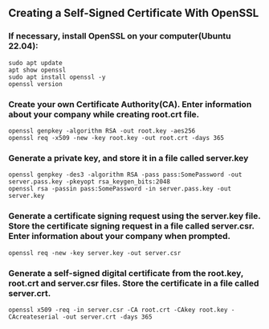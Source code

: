 ## Creating a Self-Signed Certificate With OpenSSL
### If necessary, install OpenSSL on your computer(Ubuntu 22.04):
    sudo apt update
    apt show openssl
    sudo apt install openssl -y
    openssl version
### Create your own Certificate Authority(CA). Enter information about your company while creating root.crt file.
    openssl genpkey -algorithm RSA -out root.key -aes256
    openssl req -x509 -new -key root.key -out root.crt -days 365
### Generate a private key, and store it in a file called server.key
    openssl genpkey -des3 -algorithm RSA -pass pass:SomePassword -out server.pass.key -pkeyopt rsa_keygen_bits:2048
    openssl rsa -passin pass:SomePassword -in server.pass.key -out server.key
### Generate a certificate signing request using the server.key file. Store the certificate signing request in a file called server.csr. Enter information about your company when prompted.
    openssl req -new -key server.key -out server.csr
### Generate a self-signed digital certificate from the root.key, root.crt and server.csr files. Store the certificate in a file called server.crt.
    openssl x509 -req -in server.csr -CA root.crt -CAkey root.key -CAcreateserial -out server.crt -days 365
